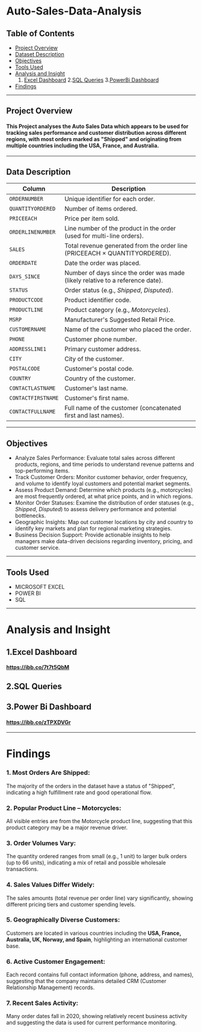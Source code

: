 # Auto-Sales-Data-Analysis
## Table of Contents
+ [Project Overview](#Project-Overview)
+ [Dataset Description](#Dataset-Description)
+ [Objectives](#Objectives)
+ [Tools Used](#Tools-Used)
+ [Analysis and Insight](#Analysis-and-Insight)   
  1. [Excel Dashboard](#excel-dashboard)
2.[SQL Queries](#sql-queries)
3.[PowerBi Dashboard](#PowerBi-Dashboard)
+ [Findings](#Findings)
---
## Project Overview
#### This Project analyses the Auto Sales Data which appears to be used for tracking sales performance and customer distribution across different regions, with most orders marked as "Shipped" and originating from multiple countries including the USA, France, and Australia.
---

## Data Description
|  Column            | Description                                                                    |
| ------------------ | ------------------------------------------------------------------------------ |
| `ORDERNUMBER`      | Unique identifier for each order.                                              |
| `QUANTITYORDERED`  | Number of items ordered.                                                       |
| `PRICEEACH`        | Price per item sold.                                                           |
| `ORDERLINENUMBER`  | Line number of the product in the order (used for multi-line orders).          |
| `SALES`            | Total revenue generated from the order line (PRICEEACH × QUANTITYORDERED).     |
| `ORDERDATE`        | Date the order was placed.                                                     |
| `DAYS_SINCE`       | Number of days since the order was made (likely relative to a reference date). |
| `STATUS`           | Order status (e.g., *Shipped*, *Disputed*).                                    |
| `PRODUCTCODE`      | Product identifier code.                                                       |
| `PRODUCTLINE`      | Product category (e.g., *Motorcycles*).                                        |
| `MSRP`             | Manufacturer's Suggested Retail Price.                                         |
| `CUSTOMERNAME`     | Name of the customer who placed the order.                                     |
| `PHONE`            | Customer phone number.                                                         |
| `ADDRESSLINE1`     | Primary customer address.                                                      |
| `CITY`             | City of the customer.                                                          |
| `POSTALCODE`       | Customer's postal code.                                                        |
| `COUNTRY`          | Country of the customer.                                                       |
| `CONTACTLASTNAME`  | Customer's last name.                                                          |
| `CONTACTFIRSTNAME` | Customer's first name.                                                         |
| `CONTACTFULLNAME`  | Full name of the customer (concatenated first and last names).                 |

---
## Objectives
+ Analyze Sales Performance:
   Evaluate total sales across different products, regions, and time periods to understand revenue patterns and top-performing items.
+ Track Customer Orders:
   Monitor customer behavior, order frequency, and volume to identify loyal customers and potential market segments.
+ Assess Product Demand:
   Determine which products (e.g., motorcycles) are most frequently ordered, at what price points, and in which regions.
+ Monitor Order Statuses:
   Examine the distribution of order statuses (e.g., *Shipped*, *Disputed*) to assess delivery performance and potential bottlenecks.
+ Geographic Insights:
   Map out customer locations by city and country to identify key markets and plan for regional marketing strategies.
+ Business Decision Support:
   Provide actionable insights to help managers make data-driven decisions regarding inventory, pricing, and customer service.
---
## Tools Used
+ MICROSOFT EXCEL
+ POWER BI
+ SQL
---
# Analysis and Insight 
## 1.Excel Dashboard
#### https://ibb.co/7t7t5QbM

## 2.SQL Queries
#### 

## 3.Power Bi Dashboard
#### https://ibb.co/zTPXDVGr
---
# Findings
### 1. Most Orders Are Shipped:
   The majority of the orders in the dataset have a status of "Shipped", indicating a high fulfillment rate and good operational flow.
### 2. Popular Product Line – Motorcycles:
   All visible entries are from the Motorcycle product line, suggesting that this product category may be a major revenue driver.
### 3. Order Volumes Vary:
   The quantity ordered ranges from small (e.g., 1 unit) to larger bulk orders (up to 66 units), indicating a mix of retail and possible wholesale transactions.
### 4. Sales Values Differ Widely:
   The sales amounts (total revenue per order line) vary significantly, showing different pricing tiers and customer spending levels.
### 5. Geographically Diverse Customers:
   Customers are located in various countries including the **USA, France, Australia, UK, Norway, and Spain**, highlighting an international customer base.
### 6. Active Customer Engagement:
   Each record contains full contact information (phone, address, and names), suggesting that the company maintains detailed CRM (Customer Relationship Management) records.
### 7. Recent Sales Activity:
   Many order dates fall in 2020, showing relatively recent business activity and suggesting the data is used for current performance monitoring.




